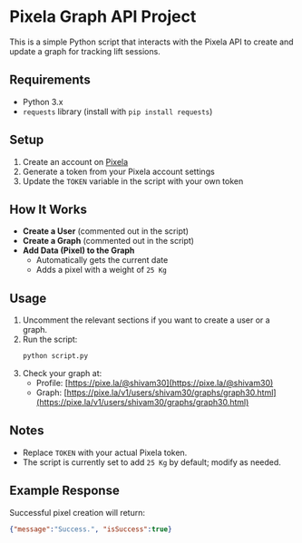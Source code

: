 # Pixela Graph API Project

This is a simple Python script that interacts with the Pixela API to create and update a graph for tracking lift sessions.

## Requirements
- Python 3.x
- `requests` library (install with `pip install requests`)

## Setup
1. Create an account on [Pixela](https://pixe.la/)
2. Generate a token from your Pixela account settings
3. Update the `TOKEN` variable in the script with your own token

## How It Works
- **Create a User** (commented out in the script)
- **Create a Graph** (commented out in the script)
- **Add Data (Pixel) to the Graph**
  - Automatically gets the current date
  - Adds a pixel with a weight of `25 Kg`

## Usage
1. Uncomment the relevant sections if you want to create a user or a graph.
2. Run the script:
   ```bash
   python script.py
   ```
3. Check your graph at:
   - Profile: [https://pixe.la/@shivam30](https://pixe.la/@shivam30)
   - Graph: [https://pixe.la/v1/users/shivam30/graphs/graph30.html](https://pixe.la/v1/users/shivam30/graphs/graph30.html)

## Notes
- Replace `TOKEN` with your actual Pixela token.
- The script is currently set to add `25 Kg` by default; modify as needed.

## Example Response
Successful pixel creation will return:
```json
{"message":"Success.", "isSuccess":true}
```


